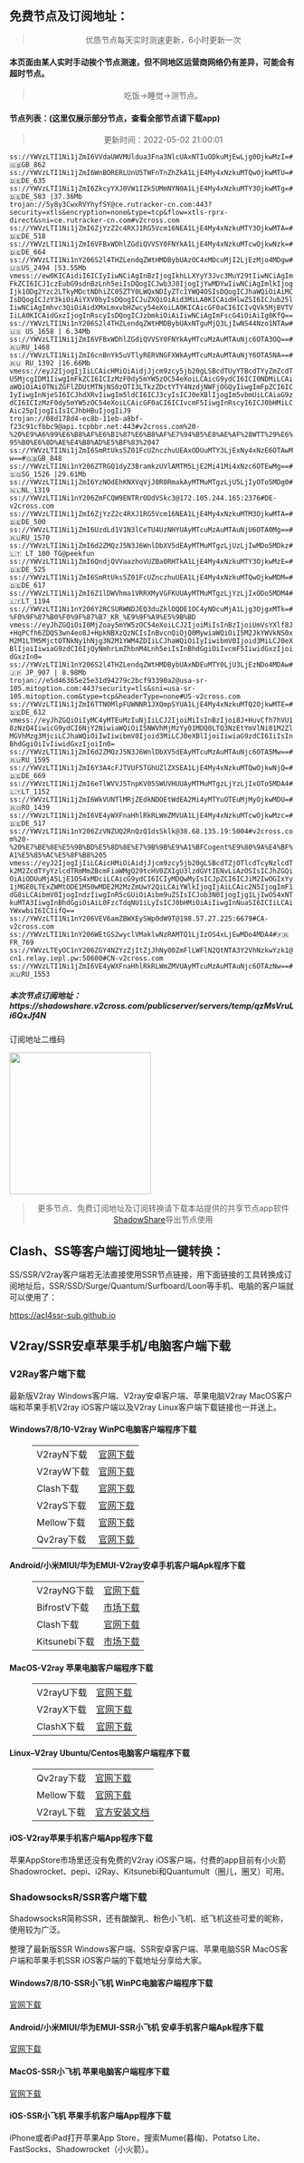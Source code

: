 
<h2>免费节点及订阅地址：</h2>
<blockquote>
<p style="text-align: center;">优质节点每天实时测速更新，6小时更新一次</p>
</blockquote>
<h4>本页面由某人实时手动挨个节点测速，但不同地区运营商网络仍有差异，可能会有超时节点。</h4>
<blockquote>
<p style="text-align: center;">吃饭->睡觉->测节点。</p>
</blockquote>
<h4>节点列表：(这里仅展示部分节点，查看全部节点请下载app)</h4>

<blockquote style='text-align: center;'>更新时间：2022-05-02 21:00:01</blockquote>
<code>ss://YWVzLTI1Ni1jZmI6VVdaUWVMUldua3Fna3NlcUAxNTIuODkuMjEwLjg0OjkwMzI=#🇬🇧GB_862
ss://YWVzLTI1Ni1jZmI6WnBORERLUnU5TWFnTnZhZkA1LjE4My4xNzkuMTQwOjkwMTU=#🇩🇪DE_635
ss://YWVzLTI1Ni1jZmI6ZkcyYXJ0VW1IZk5UMmNYN0A1LjE4My4xNzkuMTY3OjkwMTg=#🇩🇪DE_583 |37.36Mb
trojan://5y8y3CwxRVYhyfSY@ce.rutracker-cn.com:443?security=xtls&encryption=none&type=tcp&flow=xtls-rprx-direct&sni=ce.rutracker-cn.com#v2cross.com
ss://YWVzLTI1Ni1jZmI6ZjYzZ2c4RXJ1RG5Vcm16NEA1LjE4My4xNzkuMTY3OjkwMTA=#🇩🇪DE_518
ss://YWVzLTI1Ni1jZmI6VFBxWDhlZGdiQVVSY0FNYkA1LjE4My4xNzkuMTcwOjkwNzk=#🇩🇪DE_664
ss://YWVzLTI1Ni1nY206S2l4THZLendqZWtHMDBybUAzOC4xMDcuMjI2LjEzMjo4MDgw#🇺🇸US_2494 |53.55Mb
vmess://ew0KICAidiI6ICIyIiwNCiAgInBzIjogIkhLLXYyY3Jvc3MuY29tIiwNCiAgImFkZCI6ICJ1czEubG9sdnBzLnh5eiIsDQogICJwb3J0IjogIjYwMDYwIiwNCiAgImlkIjogIjk1ODg2Yzc2LTkyMDctNDhiZC05ZTY0LWQxNDIyZTc1YWQ4OSIsDQogICJhaWQiOiAiMCIsDQogICJzY3kiOiAiYXV0byIsDQogICJuZXQiOiAid3MiLA0KICAidHlwZSI6ICJub25lIiwNCiAgImhvc3QiOiAidXMxLmxvbHZwcy54eXoiLA0KICAicGF0aCI6ICIvQVk5MjBVTVIiLA0KICAidGxzIjogInRscyIsDQogICJzbmkiOiAiIiwNCiAgImFscG4iOiAiIg0KfQ==
ss://YWVzLTI1Ni1nY206S2l4THZLendqZWtHMDBybUAxNTguMjQ3LjIwNS44Nzo1NTAw#🇺🇸 US_1658 | 6.34Mb
ss://YWVzLTI1Ni1jZmI6VFBxWDhlZGdiQVVSY0FNYkAyMTcuMzAuMTAuNjc6OTA3OQ==#🇷🇺RU_1468
ss://YWVzLTI1Ni1jZmI6cnBnYk5uVTlyRERVNGFXWkAyMTcuMzAuMTAuNjY6OTA5NA==#🇷🇺 RU_1392 |16.66Mb
vmess://eyJ2IjogIjIiLCAicHMiOiAidjJjcm9zcy5jb20gLSBcdTUyYTBcdTYyZmZcdTU5MjcgIDM1IiwgImFkZCI6ICIzMzF0dy5mYW5zOC54eXoiLCAicG9ydCI6ICI0NDMiLCAiaWQiOiAiOTNiZGFlZDUtMTNjNS0zOTI3LTkzZDctYTY4NzdjNWFjOGQyIiwgImFpZCI6ICIyIiwgInNjeSI6ICJhdXRvIiwgIm5ldCI6ICJ3cyIsICJ0eXBlIjogIm5vbmUiLCAiaG9zdCI6ICIzMzF0dy5mYW5zOC54eXoiLCAicGF0aCI6ICIvcmF5IiwgInRscyI6ICJ0bHMiLCAic25pIjogIiIsICJhbHBuIjogIiJ9
trojan://08d178d4-ec8b-11eb-a8bf-f23c91cfbbc9@api.tcpbbr.net:443#v2cross.com%20-%20%E9%A6%99%E6%B8%AF%E6%B1%87%E6%B8%AF%E7%94%B5%E8%AE%AF%28WTT%29%E6%95%B0%E6%8D%AE%E4%B8%AD%E5%BF%83%2047
ss://YWVzLTI1Ni1jZmI6SmRtUks5Z01FcUZnczhuUEAxODUuMTY3LjExNy4xNzE6OTAwMw==#🇬🇧GB_848
ss://YWVzLTI1Ni1nY206ZTRGQ1dyZ3BramkzUVlAMTM5LjE2Mi41Mi4xNzc6OTEwMg==#🇸🇬SG_1526 |29.61Mb
ss://YWVzLTI1Ni1jZmI6YzNOdEhKNXVqVjJ0R0RmakAyMTMuMTgzLjU5LjIyOTo5MDg0#🇳🇱NL_1319
ss://YWVzLTI1Ni1nY206ZmFCQW9ENTRrODdVSkc3@172.105.244.165:2376#DE-v2cross.com
ss://YWVzLTI1Ni1jZmI6ZjYzZ2c4RXJ1RG5Vcm16NEA1LjE4My4xNzkuMTM3OjkwMTA=#🇩🇪DE_500
ss://YWVzLTI1Ni1jZmI6UzdLd1V1N3lCeTU4UzNHYUAyMTcuMzAuMTAuNjU6OTA0Mg==#🇷🇺RU_1570
ss://YWVzLTI1Ni1jZmI6d2ZMQzJ5N3J6WnlDbXV5dEAyMTMuMTgzLjUzLjIwMDo5MDkz#🇱🇹 LT_100 TG@peekfun
ss://YWVzLTI1Ni1jZmI6QndjQVVaazhoVUZBa0RHTkA1LjE4My4xNzkuMTY3OjkwMzE=#🇩🇪DE_525
ss://YWVzLTI1Ni1jZmI6SmRtUks5Z01FcUZnczhuUEA1LjE4My4xNzkuMTQwOjkwMDM=#🇩🇪DE_617
ss://YWVzLTI1Ni1jZmI6Z1lDWVhma1VRRXMyVGFKUUAyMTMuMTgzLjYzLjIxODo5MDM4#🇱🇹LT_1194
ss://YWVzLTI1Ni1nY206Y2RCSURWNDJEQ3duZklOQDE1OC4yNDcuMjA1Ljg3OjgxMTk=#%F0%9F%87%B0%F0%9F%87%B7_KR_%E9%9F%A9%E5%9B%BD
vmess://eyJhZGQiOiI0MjZoay5mYW5zOC54eXoiLCJ2IjoiMiIsInBzIjoiUmVsYXlf8J+HqPCfh6ZDQS3wn4eo8J+HpkNBXzQzNCIsInBvcnQiOjQ0MywiaWQiOiI5M2JkYWVkNS0xM2M1LTM5MjctOTNkNy1hNjg3N2M1YWM4ZDIiLCJhaWQiOiIyIiwibmV0Ijoid3MiLCJ0eXBlIjoiIiwiaG9zdCI6IjQyNmhrLmZhbnM4Lnh5eiIsInBhdGgiOiIvcmF5IiwidGxzIjoidGxzIn0=
ss://YWVzLTI1Ni1nY206S2l4THZLendqZWtHMDBybUAxNDEuMTY0LjU3LjEzNDo4MDAw#🇯🇵 JP_907 | 8.98Mb
trojan://e5d46365e25e31d94279c2bcf93390a2@usa-sr-105.mitoption.com:443?security=tls&sni=usa-sr-105.mitoption.com&type=tcp&headerType=none#US-v2cross.com
ss://YWVzLTI1Ni1jZmI6TTN0MlpFUWNNR1JXQmpSYUA1LjE4My4xNzkuMTQ2OjkwMTE=#🇩🇪DE_612
vmess://eyJhZGQiOiIyMC4yMTEuMzIuNjIiLCJ2IjoiMiIsInBzIjoi8J+HuvCfh7hVU18zNzQ4IiwicG9ydCI6NjY2NiwiaWQiOiI5NWVhMjMzYy01MDQ0LTQ3NzEtYmVlNi01M2ZlMGVhMzg3MjciLCJhaWQiOiIwIiwibmV0Ijoid3MiLCJ0eXBlIjoiIiwiaG9zdCI6IiIsInBhdGgiOiIvIiwidGxzIjoiIn0=
ss://YWVzLTI1Ni1jZmI6d2ZMQzJ5N3J6WnlDbXV5dEAyMTcuMzAuMTAuNjc6OTA5Mw==#🇷🇺RU_1595
ss://YWVzLTI1Ni1jZmI6Y3A4cFJTVUF5TGhUZlZXSEA1LjE4My4xNzkuMTQwOjkwNjQ=#🇩🇪DE_669
ss://YWVzLTI1Ni1jZmI6eTlWVVJ5TnpKV05SWUVHUUAyMTMuMTgzLjYzLjIxOTo5MDA4#🇱🇹LT_1152
ss://YWVzLTI1Ni1jZmI6WkVUNTlMRjZEdkNDOEtWdEA2Mi4yMTYuOTEuMjMyOjkwMDU=#🇷🇴RO_1439
ss://YWVzLTI1Ni1jZmI6VE4yWXFnaHhlRkRLWmZMVUA1LjE4My4xNzkuMTcwOjkwMzc=#🇩🇪DE_517
ss://YWVzLTI1Ni1nY206ZzVNZUQ2RnQzQ1dsSklk@38.68.135.19:5004#v2cross.com%20-%20%E7%BE%8E%E5%9B%BD%E5%8D%8E%E7%9B%9B%E9%A1%BFCogent%E9%80%9A%E4%BF%A1%E5%85%AC%E5%8F%B8%205
vmess://eyJ2IjogIjIiLCAicHMiOiAidjJjcm9zcy5jb20gLSBcdTZjOTlcdTcyNzlcdTk2M2ZcdTYyYzlcdTRmMmZBcmFiaWMgQ29tcHV0ZXIgU3lzdGVtIENvLiAzOSIsICJhZGQiOiAiODUuMjA5LjE1OS4xMDciLCAicG9ydCI6ICIyMDQwMyIsICJpZCI6ICJiM2IwOGIxYy1jMGE0LTExZWMtODE1MS0wMDE2M2MzZmUwY2QiLCAiYWlkIjogIjAiLCAic2N5IjogImF1dG8iLCAibmV0IjogIndzIiwgInR5cGUiOiAibm9uZSIsICJob3N0IjogIjg1LjIwOS4xNTkuMTA3IiwgInBhdGgiOiAiL0FzcTdqNU1iLyIsICJ0bHMiOiAiIiwgInNuaSI6ICIiLCAiYWxwbiI6ICIifQ==
ss://YWVzLTI1Ni1nY206VEV6amZBWXEySWp0dW9T@198.57.27.225:6679#CA-v2cross.com
ss://YWVzLTI1Ni1nY206WEtGS2wyclVMaklwNzRAMTQ1LjIzOS4xLjEwMDo4MDA4#🇫🇷FR_769
ss://YWVzLTEyOC1nY206ZGY4N2YzZjItZjJhNy00ZmFlLWFlN2QtNTA3Y2VhNzkwYzk1@cn1.relay.iepl.pw:50600#CN-v2cross.com
ss://YWVzLTI1Ni1jZmI6VE4yWXFnaHhlRkRLWmZMVUAyMTcuMzAuMTAuNjc6OTAzNw==#🇷🇺RU_1553</code>
<h5>本次节点订阅地址：https://shadowshare.v2cross.com/publicserver/servers/temp/qzMsVruLi6QxJf4N</h5>
<p>订阅地址二维码</p>
<img src='http://shadowshare.v2cross.com/qrcode.png' width=250 height=250>
<blockquote style='text-align: center;'>更多节点、免费订阅地址及订阅转换请下载本站提供的共享节点app软件<a href='https://shadowshare.v2cross.com'>ShadowShare</a>导出节点使用</blockquote>
<div class="nv-content-wrap entry-content">
<h2>Clash、SS等客户端订阅地址一键转换：</h2>
<p>SS/SSR/V2ray客户端若无法直接使用SSR节点链接，用下面链接的工具转换成订阅地址后，SSR/SSD/Surge/Quantum/Surfboard/Loon等手机、电脑的客户端就可以使用了：</p>
<p><a href="https://acl4ssr-sub.github.io" target="_blank" rel="noreferrer noopener nofollow">https://acl4ssr-sub.github.io</a></p>
<h2>V2ray/SSR安卓苹果手机/电脑客户端下载</h2>
<h3>V2Ray客户端下载</h3>
<p>最新版V2ray Windows客户端、V2ray安卓客户端、苹果电脑V2ray MacOS客户端和苹果手机V2ray iOS客户端以及V2ray Linux客户端下载链接也一并送上。</p>
<h4>Windows7/8/10-<strong>V2ray WinPC电脑客户端</strong>程序下载</h4>
<figure class="wp-block-table alignwide is-style-stripes"><table><tbody><tr><td>V2rayN下载</td><td><a href="https://github.com/2dust/v2rayN/releases" target="_blank" rel="noreferrer noopener">官网下载</a></td></tr><tr><td>V2rayW下载</td><td><a href="https://github.com/Cenmrev/V2RayW/releases" target="_blank" rel="noreferrer noopener">官网下载</a></td></tr><tr><td>Clash下载</td><td><a href="https://github.com/Fndroid/clash_for_windows_pkg/releases" target="_blank" rel="noreferrer noopener">官网下载</a></td></tr><tr><td>V2rayS下载</td><td><a href="https://github.com/Shinlor/V2RayS/releases" target="_blank" rel="noreferrer noopener">官网下载</a></td></tr><tr><td>Mellow下载</td><td><a href="https://github.com/mellow-io/mellow/releases" target="_blank" rel="noreferrer noopener">官网下载</a></td></tr><tr><td>Qv2ray下载</td><td><a href="https://github.com/Qv2ray/Qv2ray" target="_blank" rel="noreferrer noopener">官网下载</a></td></tr></tbody></table></figure>
<h4><strong>Android/小米MIUI/华为EMUI-V2ray安卓手机客户端</strong>Apk程序下载</h4>
<figure class="wp-block-table alignwide is-style-stripes"><table><tbody><tr><td>V2rayNG下载</td><td><a href="https://github.com/2dust/v2rayNG/releases" target="_blank" rel="noreferrer noopener">官网下载</a></td></tr><tr><td>BifrostV下载</td><td><a rel="noreferrer noopener" href="https://www.appsapk.com/downloading/latest/com.github.dawndiy.bifrostv-0.6.8.apk" target="_blank">市场下载</a></td></tr><tr><td>Clash下载</td><td><a href="https://github.com/Kr328/ClashForAndroid/releases" target="_blank" rel="noreferrer noopener">官网下载</a></td></tr><tr><td>Kitsunebi下载</td><td><a rel="noreferrer noopener" href="https://apkpure.com/kitsunebi/fun.kitsunebi.kitsunebi4android" target="_blank">市场下载</a></td></tr></tbody></table></figure>
<h4><strong>MacOS-V2ray <strong>苹果电脑</strong>客户端</strong>程序下载</h4>
<figure class="wp-block-table alignwide is-style-stripes"><table><tbody><tr><td>V2rayU下载</td><td><a href="https://github.com/yanue/V2rayU/releases" target="_blank" rel="noreferrer noopener">官网下载</a></td></tr><tr><td>V2rayX下载</td><td><a href="https://github.com/Cenmrev/V2RayX/releases" target="_blank" rel="noreferrer noopener">官网下载</a></td></tr><tr><td>ClashX下载</td><td><a href="https://github.com/yichengchen/clashX/releases" target="_blank" rel="noreferrer noopener">官网下载</a></td></tr></tbody></table></figure>
<h4><strong>Linux</strong>–<strong>V2ray Ubuntu/Centos电脑客户端</strong>程序下载</h4>
<figure class="wp-block-table alignwide is-style-stripes"><table><tbody><tr><td>Qv2ray下载</td><td><a href="https://github.com/Qv2ray/Qv2ray" target="_blank" rel="noreferrer noopener">官网下载</a></td></tr><tr><td>Mellow下载</td><td><a href="https://github.com/mellow-io/mellow/releases" target="_blank" rel="noreferrer noopener">官网下载</a></td></tr><tr><td>V2rayL下载</td><td><a rel="noreferrer noopener" href="https://github.com/jiangxufeng/v2rayL" target="_blank">官方安装文档</a></td></tr></tbody></table></figure>
<h4>iOS-<strong>V2ray苹果<strong>手机客户端</strong>App程序</strong>下载</h4>
<p>苹果AppStore市场里还没有免费的V2ray iOS客户端，付费的app目前有小火箭Shadowrocket、pepi、i2Ray、Kitsunebi和Quantumult（圈儿，圈叉）可用。</p>
<h3>ShadowsocksR/SSR客户端下载</h3>
<p>ShadowsocksR简称SSR，还有酸酸乳、粉色小飞机、纸飞机这些可爱的昵称，使用较为广泛。</p>
<p>整理了最新版SSR Windows客户端、SSR安卓客户端、苹果电脑SSR MacOS客户端和苹果手机SSR iOS客户端的下载地址分享给大家。</p>
<h4><strong>Windows7/8/10-<strong>SSR小飞机 WinPC电脑客户端</strong>程序下载</strong></h4>
<p><a rel="noreferrer noopener" href="https://github.com/shadowsocksrr/shadowsocksr-csharp/releases" target="_blank">官网下载</a></p>
<h4><strong><strong>Android/小米MIUI/华为EMUI-SSR小飞机 安卓手机客户端</strong>Apk程序下载</strong></h4>
<p><a rel="noreferrer noopener" href="https://github.com/shadowsocksrr/shadowsocksr-android/releases" target="_blank">官网下载</a></p>
<h4><strong><strong>MacOS-SSR小飞机 苹果电脑客户端</strong>程序下载</strong></h4>
<p><a href="https://github.com/qinyuhang/ShadowsocksX-NG-R/releases" target="_blank" rel="noreferrer noopener">官网下载</a></p>
<h4><strong>iOS-<strong>SSR小飞机 苹果手机客户端App程序</strong></strong>下载</h4>
<p>iPhone或者iPad打开苹果App Store，搜索Mume(暮梅)、Potatso Lite、FastSocks、Shadowrocket（小火箭）。</p>
